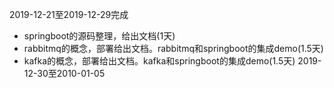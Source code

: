 2019-12-21至2019-12-29完成
* springboot的源码整理，给出文档(1天)
* rabbitmq的概念，部署给出文档。rabbitmq和springboot的集成demo(1.5天)
* kafka的概念，部署给出文档。kafka和springboot的集成demo(1.5天)
2019-12-30至2010-01-05
